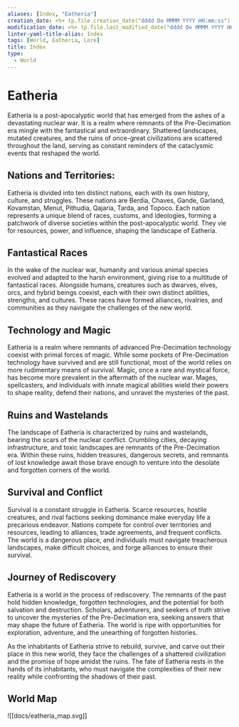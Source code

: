 ```yaml
---
aliases: [Index, "Eatheria"]
creation_date: <%+ tp.file.creation_date("dddd Do MMMM YYYY HH:mm:ss") %>
modification_date: <%+ tp.file.last_modified_date("dddd Do MMMM YYYY HH:mm:ss") %>
linter-yaml-title-alias: Index
tags: [World, Eatheria, Lore]
title: Index
type:
  - World
---
```

# Eatheria

Eatheria is a post-apocalyptic world that has emerged from the ashes of a devastating nuclear war. It is a realm where remnants of the Pre-Decimation era mingle with the fantastical and extraordinary. Shattered landscapes, mutated creatures, and the ruins of once-great civilizations are scattered throughout the land, serving as constant reminders of the cataclysmic events that reshaped the world.

## Nations and Territories:
Eatheria is divided into ten distinct nations, each with its own history, culture, and struggles. These nations are Berdia, Chaves, Gande, Garland, Kovamstan, Menut, Pithudia, Qajaria, Tarda, and Topoco. Each nation represents a unique blend of races, customs, and ideologies, forming a patchwork of diverse societies within the post-apocalyptic world. They vie for resources, power, and influence, shaping the landscape of Eatheria.

## Fantastical Races
In the wake of the nuclear war, humanity and various animal species evolved and adapted to the harsh environment, giving rise to a multitude of fantastical races. Alongside humans, creatures such as dwarves, elves, orcs, and hybrid beings coexist, each with their own distinct abilities, strengths, and cultures. These races have formed alliances, rivalries, and communities as they navigate the challenges of the new world.

## Technology and Magic
Eatheria is a realm where remnants of advanced Pre-Decimation technology coexist with primal forces of magic. While some pockets of Pre-Decimation technology have survived and are still functional, most of the world relies on more rudimentary means of survival. Magic, once a rare and mystical force, has become more prevalent in the aftermath of the nuclear war. Mages, spellcasters, and individuals with innate magical abilities wield their powers to shape reality, defend their nations, and unravel the mysteries of the past.

## Ruins and Wastelands
The landscape of Eatheria is characterized by ruins and wastelands, bearing the scars of the nuclear conflict. Crumbling cities, decaying infrastructure, and toxic landscapes are remnants of the Pre-Decimation era. Within these ruins, hidden treasures, dangerous secrets, and remnants of lost knowledge await those brave enough to venture into the desolate and forgotten corners of the world.

## Survival and Conflict
Survival is a constant struggle in Eatheria. Scarce resources, hostile creatures, and rival factions seeking dominance make everyday life a precarious endeavor. Nations compete for control over territories and resources, leading to alliances, trade agreements, and frequent conflicts. The world is a dangerous place, and individuals must navigate treacherous landscapes, make difficult choices, and forge alliances to ensure their survival.

## Journey of Rediscovery
Eatheria is a world in the process of rediscovery. The remnants of the past hold hidden knowledge, forgotten technologies, and the potential for both salvation and destruction. Scholars, adventurers, and seekers of truth strive to uncover the mysteries of the Pre-Decimation era, seeking answers that may shape the future of Eatheria. The world is ripe with opportunities for exploration, adventure, and the unearthing of forgotten histories.

As the inhabitants of Eatheria strive to rebuild, survive, and carve out their place in this new world, they face the challenges of a shattered civilization and the promise of hope amidst the ruins. The fate of Eatheria rests in the hands of its inhabitants, who must navigate the complexities of their new reality while confronting the shadows of their past.

## World Map
![[docs/eatheria_map.svg]]
